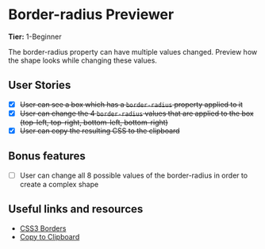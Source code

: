 # Border-radius Previewer

**Tier:** 1-Beginner

The border-radius property can have multiple values changed. Preview how the shape looks while changing these values.

## User Stories

- [x] <s>User can see a box which has a `border-radius` property applied to it</s>
- [x] <s>User can change the 4 `border-radius` values that are applied to the box (top-left, top-right, bottom-left, bottom-right)</s>
- [x] <s>User can copy the resulting CSS to the clipboard</s>

## Bonus features

- [ ] User can change all 8 possible values of the border-radius in order to create a complex shape

## Useful links and resources

- [CSS3 Borders](https://www.w3schools.com/css/css3_borders.asp)
- [Copy to Clipboard](https://www.w3schools.com/howto/howto_js_copy_clipboard.asp)
